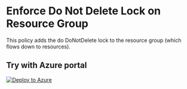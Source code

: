 # Enforce Do Not Delete Lock on Resource Group

This policy adds the do DoNotDelete lock to the resource group (which flows down to resources).

## Try with Azure portal

[![Deploy to Azure](http://azuredeploy.net/deploybutton.png)](https://portal.azure.com/?#blade/Microsoft_Azure_Policy/CreatePolicyDefinitionBlade/uri/https%3A%2F%2Fraw.githubusercontent.com%2Fsmarbar%2FCommonFiles%2Fmaster%2FPolicyDefinitions%2FLocks%2FEnforce-Do-Not-Delete%2Fazurepolicy.json)
